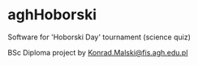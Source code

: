 # aghHoborski
Software for 'Hoborski Day' tournament (science quiz)

BSc Diploma project by Konrad.Malski@fis.agh.edu.pl
